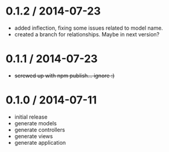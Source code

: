 0.1.2 / 2014-07-23
==================

  * added inflection, fixing some issues related to model name.
  * created a branch for relationships. Maybe in next version?

0.1.1 / 2014-07-23
==================

  * ~~screwed up with npm publish... ignore :)~~
  
0.1.0 / 2014-07-11
==================

  * initial release
  * generate models
  * generate controllers
  * generate views
  * generate application
